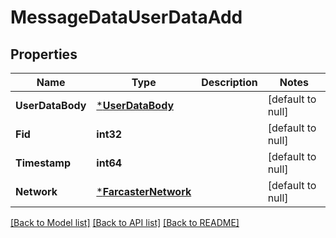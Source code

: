 # MessageDataUserDataAdd

## Properties
Name | Type | Description | Notes
------------ | ------------- | ------------- | -------------
**UserDataBody** | [***UserDataBody**](UserDataBody.md) |  | [default to null]
**Fid** | **int32** |  | [default to null]
**Timestamp** | **int64** |  | [default to null]
**Network** | [***FarcasterNetwork**](FarcasterNetwork.md) |  | [default to null]

[[Back to Model list]](../README.md#documentation-for-models) [[Back to API list]](../README.md#documentation-for-api-endpoints) [[Back to README]](../README.md)

